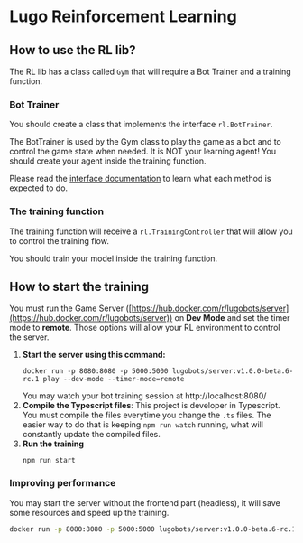 # Lugo Reinforcement Learning 

## How to use the RL lib?

The RL lib has a class called `Gym` that will require a Bot Trainer and a training function.

### Bot Trainer

You should create a class that implements the interface `rl.BotTrainer`.

The BotTrainer is used by the Gym class to play the game as a bot and to control the game state when needed.
It is NOT your learning agent! You should create your agent inside the training function.

Please read the [interface documentation](../../src/rl/interfaces.ts:38) to learn what each method is expected to do.

### The training function

The training function will receive a `rl.TrainingController` that will allow you to control the training flow.

You should train your model inside the training function. 


## How to start the training

You must run the Game Server ([https://hub.docker.com/r/lugobots/server](https://hub.docker.com/r/lugobots/server)) on **Dev Mode**
and set the timer mode to **remote**. Those options will allow your RL environment to control the server.

1. **Start the server using this command:**
    ```shell 
    docker run -p 8080:8080 -p 5000:5000 lugobots/server:v1.0.0-beta.6-rc.1 play --dev-mode --timer-mode=remote
    ```
    You may watch your bot training session at http://localhost:8080/
2. **Compile the Typescript files**: This project is developer in Typescript. You must compile the files everytime you
    change the `.ts` files. The easier way to do that is keeping `npm run watch` running, what will constantly update
    the compiled files.
3. **Run the training**
    ```shell
    npm run start
    ```

### Improving performance

You may start the server without the frontend part (headless), it will save some resources and speed up the training.

```bash 
docker run -p 8080:8080 -p 5000:5000 lugobots/server:v1.0.0-beta.6-rc.1 play --dev-mode --timer-mode=remote --headless
```